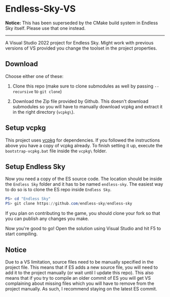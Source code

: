 # Endless-Sky-VS

**Notice:** This has been superseded by the CMake build system in Endless Sky itself. Please use that one instead.

------

A Visual Studio 2022 project for Endless Sky. Might work with previous versions of VS provided you change the toolset in the project properties.

## Download

Choose either one of these:

1. Clone this repo (make sure to clone submodules as well by passing `--recursive` to `git clone`)

2. Download the Zip file provided by Github. This doesn't download submodules so you will have to manually download vcpkg and extract it in the right directory (`vcpkg\`).

## Setup vcpkg

This project uses [vcpkg](https://github.com/microsoft/vcpkg) for dependencies. If you followed the instructions above you have a copy of vcpkg already. To finish setting it up, execute the `bootstrap-vcpkg.bat` file inside the `vcpkg\` folder.

## Setup Endless Sky

Now you need a copy of the ES source code. The location should be inside the `Endless Sky` folder and it has to be named `endless-sky`. The easiest way to do so is to clone the ES repo inside `Endless Sky`.

```powershell
PS> cd "Endless Sky"
PS> git clone https://github.com/endless-sky/endless-sky
```

If you plan on contributing to the game, you should clone your fork so that you can publish any changes you make.

Now you're good to go! Open the solution using Visual Studio and hit F5 to start compiling.

## Notice

Due to a VS limitation, source files need to be manually specified in the project file. This means that if ES adds a new source file, you will need to add it to the project manually (or wait until I update this repo). This also means that if you try to compile an older commit of ES you will get VS complaining about missing files which you will have to remove from the project manually. As such, I recommend staying on the latest ES commit.
